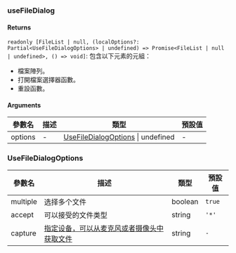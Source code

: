 ### useFileDialog

#### Returns
`readonly [FileList | null, (localOptions?: Partial<UseFileDialogOptions> | undefined) => Promise<FileList | null | undefined>, () => void]`: 包含以下元素的元組：
- 檔案陣列。
- 打開檔案選擇器函數。
- 重設函數。

#### Arguments
|參數名|描述|類型|預設值|
|---|---|---|---|
|options|-|[UseFileDialogOptions](#usefiledialogoptions) \| undefined |-|

### UseFileDialogOptions

|參數名|描述|類型|預設值|
|---|---|---|---|
|multiple|选择多个文件|boolean |`true`|
|accept|可以接受的文件类型|string |`'*'`|
|capture|[指定设备，可以从麦克风或者摄像头中获取文件](https://developer.mozilla.org/en-US/docs/Web/HTML/Attributes/capture)|string |`-`|